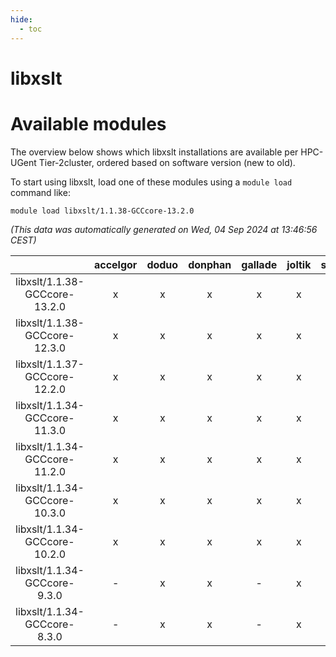 ```yaml
---
hide:
  - toc
---
```


libxslt
=======

# Available modules


The overview below shows which libxslt installations are available per HPC-UGent Tier-2cluster, ordered based on software version (new to old).

To start using libxslt, load one of these modules using a `module load` command like:

```shell
module load libxslt/1.1.38-GCCcore-13.2.0
```

*(This data was automatically generated on Wed, 04 Sep 2024 at 13:46:56 CEST)*  

| |accelgor|doduo|donphan|gallade|joltik|shinx|skitty|
| :---: | :---: | :---: | :---: | :---: | :---: | :---: | :---: |
|libxslt/1.1.38-GCCcore-13.2.0|x|x|x|x|x|x|x|
|libxslt/1.1.38-GCCcore-12.3.0|x|x|x|x|x|x|x|
|libxslt/1.1.37-GCCcore-12.2.0|x|x|x|x|x|x|x|
|libxslt/1.1.34-GCCcore-11.3.0|x|x|x|x|x|x|x|
|libxslt/1.1.34-GCCcore-11.2.0|x|x|x|x|x|-|x|
|libxslt/1.1.34-GCCcore-10.3.0|x|x|x|x|x|-|x|
|libxslt/1.1.34-GCCcore-10.2.0|x|x|x|x|x|-|x|
|libxslt/1.1.34-GCCcore-9.3.0|-|x|x|-|x|-|x|
|libxslt/1.1.34-GCCcore-8.3.0|-|x|x|-|x|-|x|
